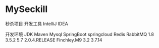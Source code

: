 # MySeckill
秒杀项目
开发工具
IntelliJ IDEA

开发环境
JDK	Maven	Mysql	SpringBoot	springcloud	Redis	RabbitMQ
1.8	3.5.2	5.7	2.0.4.RELEASE	Finchley.M9	3.2	3.7.14
